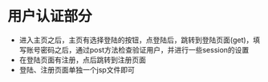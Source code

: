 # 用户认证部分
* 进入主页之后，主页有选择登陆的按钮，点登陆后，跳转到登陆页面(get)，填写账号密码之后，通过post方法检查验证用户，并进行一些session的设置
* 在登陆页面有注册，点后跳转到注册页面
* 登陆、注册页面单独一个jsp文件即可
